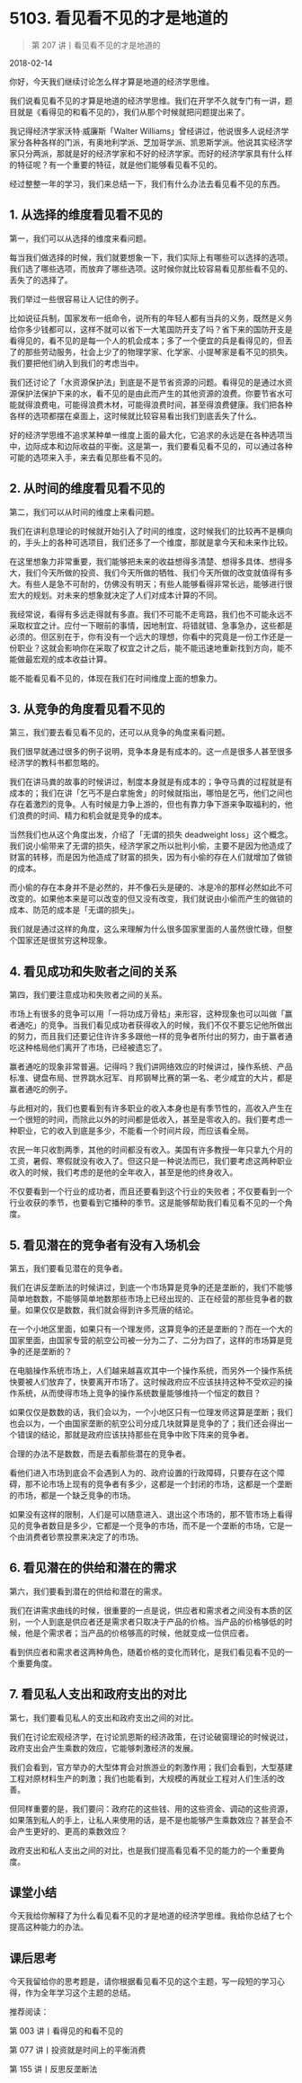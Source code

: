 # 5103. 看见看不见的才是地道的

> 第 207 讲丨看见看不见的才是地道的

2018-02-14


你好，今天我们继续讨论怎么样才算是地道的经济学思维。

我们说看见看不见的才算是地道的经济学思维。我们在开学不久就专门有一讲，题目就是《看得见的和看不见的》，我们从那个时候就把问题提出来了。

我记得经济学家沃特·威廉斯「Walter Williams」曾经讲过，他说很多人说经济学家分各种各样的门派，有奥地利学派、芝加哥学派、凯恩斯学派。他说其实经济学家只分两派，那就是好的经济学家和不好的经济学家。而好的经济学家具有什么样的特征呢？有一个重要的特征，就是他们能够看见看不见的。

经过整整一年的学习，我们来总结一下，我们有什么办法去看见看不见的东西。

## 1. 从选择的维度看见看不见的

第一，我们可以从选择的维度来看问题。

每当我们做选择的时候，我们就要想象一下，我们实际上有哪些可以选择的选项。我们选了哪些选项，而放弃了哪些选项。这时候你就比较容易看见那些看不见的、丢失了的选择了。

我们举过一些很容易让人记住的例子。

比如说征兵制，国家发布一纸命令，说所有的年轻人都有当兵的义务，既然是义务给你多少钱都可以，这样不就可以省下一大笔国防开支了吗？省下来的国防开支是看得见的，看不见的是每一个人的机会成本；多了一个便宜的兵是看得见的，但丢了的那些劳动服务，社会上少了的物理学家、化学家、小提琴家是看不见的损失。我们要把他们纳入到我们的考虑当中。

我们还讨论了「水资源保护法」到底是不是节省资源的问题。看得见的是通过水资源保护法保护下来的水，看不见的是由此而产生的其他资源的浪费。你要节省水可能就得浪费电，可能得浪费木材，可能得浪费时间，甚至得浪费健康。我们把各种各样的选项都摆在桌面上，这时候就比较容易看出我们到底丢失了什么。

好的经济学思维不追求某种单一维度上面的最大化，它追求的永远是在各种选项当中，边际成本和边际收益的平衡。这是第一，我们要看见看不见的，可以通过各种可能的选项来入手，来去看见那些看不见的。

## 2. 从时间的维度看见看不见的

第二，我们可以从时间的维度上来看问题。

我们在讲利息理论的时候就开始引入了时间的维度，这时候我们的比较再不是横向的，手头上的各种可选项目，我们还多了一个维度，那就是拿今天和未来作比较。

在这里想象力非常重要，我们能够把未来的收益想得多清楚、想得多具体、想得多大，我们今天所做的投资、我们今天所做的牺牲、我们今天所做的改变就值得有多大。有些人是急不可耐的，仿佛没有明天；有些人能够看得非常长远，能够进行很宏大的规划。对未来的想象就决定了人们对成本计算的不同。

我经常说，看得有多远走得就有多直。我们不可能不走弯路，我们也不可能永远不采取权宜之计。应付一下眼前的事情，因地制宜、将错就错、急事急办，这些都是必须的。但区别在于，你有没有一个远大的理想，你看中的究竟是一份工作还是一份职业？这就会影响你在采取了权宜之计之后，能不能迅速地重新找到方向，能不能做最宏观的成本收益计算。

能不能看见看不见的，体现在我们在时间维度上面的想象力。

## 3. 从竞争的角度看见看不见的

第三，我们要去看见看不见的，还可以从竞争的角度来看问题。

我们很早就通过很多的例子说明，竞争本身是有成本的。这一点是很多人甚至很多经济学的教科书都忽略的。

我们在讲马粪的故事的时候讲过，制度本身就是有成本的；争夺马粪的过程就是有成本的；我们在讲「乞丐不是白拿施舍」的时候就指出，哪怕是乞丐，他们之间也存在着激烈的竞争。人有时候是力争上游的，但也有靠力争下游来争取福利的，他们浪费的时间、精力和机会就是竞争的成本。

当然我们也从这个角度出发，介绍了「无谓的损失 deadweight loss」这个概念。我们说小偷带来了无谓的损失，经济学家之所以批判小偷，主要不是因为他造成了财富的转移，而是因为他造成了财富的损失，因为有小偷的存在人们就增加了做锁的成本。

而小偷的存在本身并不是必然的，并不像石头是硬的、冰是冷的那样必然如此不可改变的。如果他本来是可以改变的但又没有改变，我们就说由小偷而产生的做锁的成本、防范的成本是「无谓的损失」。

我们就是通过这样的角度，这么来理解为什么很多国家里面的人虽然很忙碌，但整个国家还是很贫穷这种现象。

## 4. 看见成功和失败者之间的关系

第四，我们要注意成功和失败者之间的关系。

市场上有很多的竞争可以用「一将功成万骨枯」来形容，这种现象也可以叫做「赢者通吃」的竞争。当我们看见成功者获得收入的时候，我们不仅不要忘记他所做出的努力，而且我们还要记住许许多多跟他一样的竞争者所付出的努力，由于赢者通吃这种格局他们离开了市场，已经被遗忘了。

赢者通吃的现象非常普遍。记得吗？我们讲网络效应的时候讲过，操作系统、产品标准、键盘布局、世界跳水冠军、肖邦钢琴比赛的第一名、老少咸宜的大片，都是赢者通吃的例子。

与此相对的，我们也要看到有许多职业的收入本身也是有季节性的，高收入产生在一个很短的时间，而除此以外的时间都是低收入，甚至是零收入的。我们要考虑一种职业，它的收入到底是多少，不能看一个时间片段，而应该看全局。

农民一年只收割两季，其他的时间都没有收入。美国有许多教授一年只拿九个月的工资，暑假、寒假就没有收入了。但这只是一种说法而已，我们要考虑这两种职业收入的时候，我们考虑的是他的全年收入，甚至是他的终身收入。

不仅要看到一个行业的成功者，而且还要看到这个行业的失败者；不仅要看到一个行业收获的季节，也要看到它播种的季节。这是能够帮助我们看见看不见的一个角度。

## 5. 看见潜在的竞争者有没有入场机会

第五，我们要看见潜在的竞争者。

我们在讲反垄断法的时候讲过，到底一个市场算是竞争的还是垄断的，我们不能够简单地数数，不能够简单地数那些市场上已经出现的、正在经营的那些竞争者的数量。如果仅仅是数数，我们就会得到许多荒唐的结论。

在一个小地区里面，如果只有一个理发师，这算竞争的还是垄断的？而在一个大的国家里面，由国家专营的航空公司被一分为二了、二分为四了，这样的市场算是竞争的还是垄断的？

在电脑操作系统市场上，人们越来越喜欢其中一个操作系统，而另外一个操作系统快要被人们放弃了，快要离开市场了。这时候政府应不应该扶持这种不受欢迎的操作系统，从而使得市场上竞争的操作系统数量能够维持一个恒定的数目？

如果仅仅是数数的话，我们会以为，一个小地区只有一位理发师这算是垄断；我们也会以为，一个由国家垄断的航空公司分成几块就算是竞争的了；我们还会得出一个错误的结论，那就是政府应该扶持那些在竞争中败下阵来的竞争者。

合理的办法不是数数，而是去看那些潜在的竞争者。

看他们进入市场到底会不会遇到人为的、政府设置的行政障碍，只要存在这个障碍，那不论市场上现有的竞争者有多少，这都是一个封闭的市场，这都是一个垄断的市场，都是一个缺乏竞争的市场。

如果没有这样的限制，人们是可以随意进入、退出这个市场的，那不管市场上看得见的竞争者数目是多少，它都是一个竞争的市场，而不是一个垄断的市场，它是一个由消费者钞票投票来决定了的市场。

## 6. 看见潜在的供给和潜在的需求

第六，我们要看到潜在的供给和潜在的需求。

我们在讲需求曲线的时候，很重要的一点是说，供应者和需求者之间没有本质的区别，一个人到底是供应者还是需求者只取决于产品的价格。当产品的价格够低的时候，他是个需求者；当产品的价格够高的时候，他就变成一位供应者。

看到供应者和需求者这两种角色，随着价格的变化而转化，是我们看见看不见的一个重要角度。

## 7. 看见私人支出和政府支出的对比

第七，我们要看见私人的支出和政府支出之间的对比。

我们在讨论宏观经济学，在讨论凯恩斯的经济政策，在讨论破窗理论的时候说过，政府支出会产生乘数的效应，它能够刺激经济的发展。

我们会看到，官方举办的大型体育会对旅游业的刺激作用；我们会看到，大型基建工程对原材料生产的刺激；我们也能看到，大规模的再就业工程对人们生活的改善。

但同样重要的是，我们要问：政府花的这些钱、用的这些资金、调动的这些资源，如果落到私人的手上，让私人来使用的话，是不是也能够产生乘数效应？甚至会不会产生更好的、更高的乘数效应？

政府支出和私人支出之间的对比，也是我们提高看见看不见的能力的一个重要角度。

## 课堂小结

今天我给你解释了为什么看见看不见的才是地道的经济学思维。我给你总结了七个提高这种能力的办法。

## 课后思考

今天我留给你的思考题是，请你根据看见看不见的这个主题，写一段短的学习心得，作为全年学习这个主题的总结。

推荐阅读：

第 003 讲丨看得见的和看不见的

第 077 讲丨投资就是时间上的平衡消费

第 155 讲丨反思反垄断法

